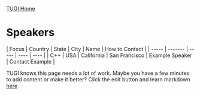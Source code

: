 ﻿[TUGI Home](http://tugi.info "TUGI Home Page")

# Speakers

| Focus | Country | State | City | Name | How to Contact |
| ----- | ------- | ----- | ---- | ---- |
| C++ | USA | California | San Francisco | Example Speaker | Contact Example |

TUGI knows this page needs a lot of work. Maybe you have a few minutes to add content or make it better? Click the edit button and learn markdown [here](https://github.com/adam-p/markdown-here/wiki/Markdown-Cheatsheet#tables)